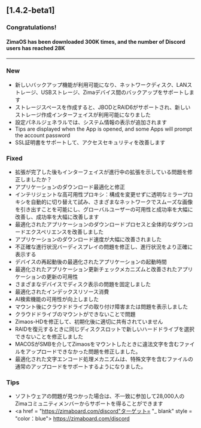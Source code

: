 ## [1.4.2-beta1]
### Congratulations! 
#### ZimaOS has been downloaded 300K times, and the number of Discord users has reached 28K
---
### New
- 新しいバックアップ機能が利用可能になり、ネットワークディスク、LANストレージ、USBストレージ、Zimaデバイス間のバックアップをサポートします
- ストレージスペースを作成すると、JBODとRAID6がサポートされ、新しいストレージ作成インターフェイスが利用可能になりました
- 設定パネルジェネラルでは、システム情報の表示が追加されます
- Tips are displayed when the App is opened, and some Apps will prompt the account password
- SSL証明書をサポートして、アクセスセキュリティを改善します
### Fixed
- 拡張が完了した後もインターフェイスが進行中の拡張を示している問題を修正しましたか？
- アプリケーションのダウンロード最適化と修正
- インテリジェントな高可用性プロキシ：構成を変更せずに透明なミラープロキシを自動的に切り替えて試み、さまざまなネットワークでスムーズな画像を引き出すことを可能にし、グローバルユーザーの可用性と成功率を大幅に改善し、成功率を大幅に改善します
- 最適化されたアプリケーションのダウンロードプロセスと全体的なダウンロードエクスペリエンスを改善しました
- アプリケーションのダウンロード速度が大幅に改善されました
- 不正確な進行状況バーディスプレイの問題を修正し、進行状況をより正確に表示する
- デバイスの再起動後の最適化されたアプリケーションの起動時間
- 最適化されたアプリケーション更新チェックメカニズムと改善されたアプリケーションの更新の可用性
- さまざまなデバイスでディスク表示の問題を固定しました
- 最適化されたインデックスリソース消費
- AI検索機能の可用性が向上しました
- マウント後にクラウドドライブの取り付け障害または問題を表示しました
- クラウドドライブのマウントができないことで問題
- Zimaos-HDを修正して、初期化後に適切に共有されていません
- RAIDを復元するときに同じディスクスロットで新しいハードドライブを選択できないことを修正しました
- MACOSがSMBを介してZimaosをマウントしたときに違法文字を含むファイルをアップロードできなかった問題を修正しました。
- 最適化された文字エンコード処理メカニズムは、特殊文字を含むファイルの通常のアップロードをサポートするようになりました。
### Tips
- ソフトウェアの問題が見つかった場合は、不一致に参加して28,000人のZimaコミュニティメンバーからサポートを得ることができます
- <a href = "https://zimaboard.com/discord"ターゲット= "_ blank" style = "color：blue"> https://zimaboard.com/discord </a>
